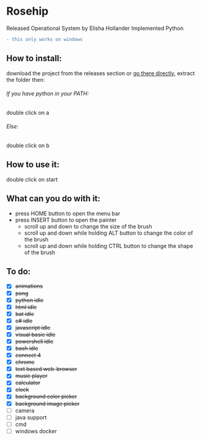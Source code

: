# Rosehip
Released Operational System by Elisha Hollander Implemented Python

```diff
- this only works on windows
```

## How to install:

download the project from the releases section or [go there directly](https://github.com/donno2048/Rosehip/releases), extract the folder then:
###### If you have python in your PATH:
double click on a
###### Else:
double click on b
## How to use it:
double click on start

## What can you do with it:

* press HOME button to open the menu bar
* press INSERT button to open the painter
  * scroll up and down to change the size of the brush
  * scroll up and down while holding ALT button to change the color of the brush
  * scroll up and down while holding CTRL button to change the shape of the brush


## To do:
- [x] ~~animations~~
- [x] ~~pong~~
- [x] ~~python idle~~
- [x] ~~html idle~~
- [x] ~~bat idle~~
- [x] ~~c# idle~~
- [x] ~~javascript idle~~
- [x] ~~visual basic idle~~
- [x] ~~powershell idle~~
- [x] ~~bash idle~~
- [x] ~~connect 4~~
- [x] ~~chrome~~
- [x] ~~text based web-browser~~
- [x] ~~music player~~
- [x] ~~calculator~~
- [x] ~~clock~~
- [x] ~~background color picker~~
- [x] ~~background image picker~~
- [ ] camera
- [ ] java support
- [ ] cmd
- [ ] windows docker
